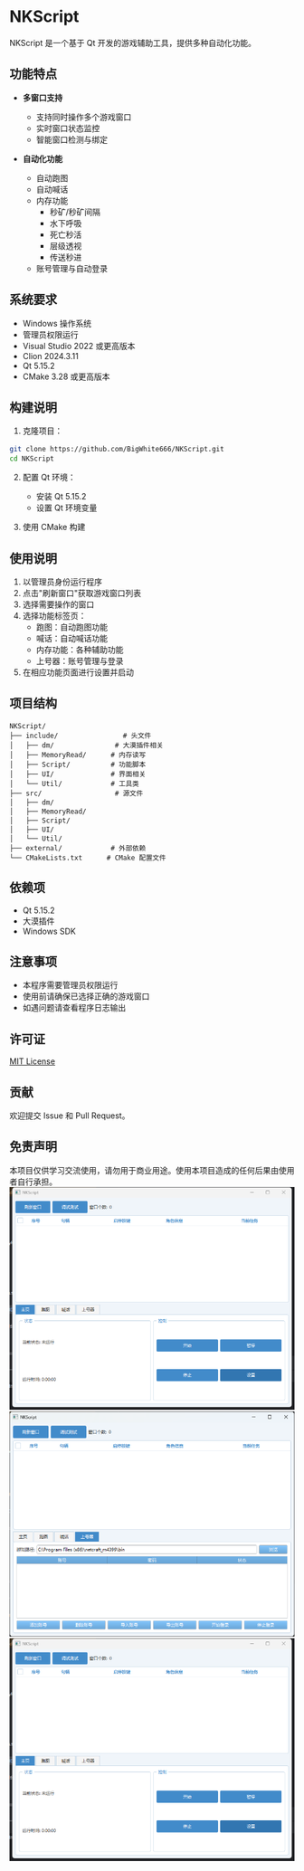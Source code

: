 # NKScript

NKScript 是一个基于 Qt 开发的游戏辅助工具，提供多种自动化功能。

## 功能特点

- **多窗口支持**
  - 支持同时操作多个游戏窗口
  - 实时窗口状态监控
  - 智能窗口检测与绑定

- **自动化功能**
  - 自动跑图
  - 自动喊话
  - 内存功能
    - 秒矿/秒矿间隔
    - 水下呼吸
    - 死亡秒活
    - 层级透视
    - 传送秒进
  - 账号管理与自动登录

## 系统要求

- Windows 操作系统
- 管理员权限运行
- Visual Studio 2022 或更高版本
- Clion 2024.3.11
- Qt 5.15.2
- CMake 3.28 或更高版本

## 构建说明

1. 克隆项目：
```bash
git clone https://github.com/BigWhite666/NKScript.git
cd NKScript
```

2. 配置 Qt 环境：
   - 安装 Qt 5.15.2
   - 设置 Qt 环境变量

3. 使用 CMake 构建

## 使用说明

1. 以管理员身份运行程序
2. 点击"刷新窗口"获取游戏窗口列表
3. 选择需要操作的窗口
4. 选择功能标签页：
   - 跑图：自动跑图功能
   - 喊话：自动喊话功能
   - 内存功能：各种辅助功能
   - 上号器：账号管理与登录
5. 在相应功能页面进行设置并启动

## 项目结构

```
NKScript/
├── include/                # 头文件
│   ├── dm/               # 大漠插件相关
│   ├── MemoryRead/      # 内存读写
│   ├── Script/          # 功能脚本
│   ├── UI/              # 界面相关
│   └── Util/            # 工具类
├── src/                  # 源文件
│   ├── dm/
│   ├── MemoryRead/
│   ├── Script/
│   ├── UI/
│   └── Util/
├── external/            # 外部依赖
└── CMakeLists.txt      # CMake 配置文件
```

## 依赖项

- Qt 5.15.2
- 大漠插件
- Windows SDK

## 注意事项

- 本程序需要管理员权限运行
- 使用前请确保已选择正确的游戏窗口
- 如遇问题请查看程序日志输出

## 许可证

[MIT License](LICENSE)

## 贡献

欢迎提交 Issue 和 Pull Request。

## 免责声明

本项目仅供学习交流使用，请勿用于商业用途。使用本项目造成的任何后果由使用者自行承担。
![images/img.png](images/img.png)
![img.png](images/img2.png)
![img.png](images/img.png)
```

